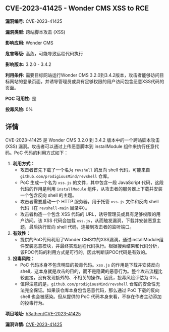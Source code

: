 ## CVE-2023-41425 - Wonder CMS XSS to RCE

**漏洞编号:** CVE-2023-41425

**漏洞类型:** 跨站脚本攻击 (XSS)

**影响应用:** Wonder CMS

**危害等级:** 高危，可能导致远程代码执行

**影响版本:** 3.2.0 - 3.4.2

**利用条件:** 需要目标网站运行Wonder CMS 3.2.0到3.4.2版本，攻击者能够访问目标网站的登录页面，并诱导管理员或具有足够权限的用户访问包含恶意XSS代码的页面。

**POC 可用性:** 是

**投毒风险:** 0%

## 详情

CVE-2023-41425 是 Wonder CMS 3.2.0 到 3.4.2 版本中的一个跨站脚本攻击 (XSS) 漏洞。攻击者可以通过上传恶意脚本到 installModule 组件来执行任意代码。PoC 代码的利用方式如下：

1.  **利用方式：**
    *   攻击者首先下载了一个名为 `revshell` 的反向 shell 代码，可能来自 `github.com/prodigiousMind/revshell` 仓库。
    *   PoC 生成一个名为 `xss.js` 的文件，其中包含一段 JavaScript 代码，这段代码的作用是利用 `installModule` 组件，从攻击者的服务器上下载并安装一个包含反向 shell 的主题。
    *   攻击者需要启动一个 HTTP 服务器，用于托管 `xss.js` 文件和反向 shell 代码（在 `revshell-main` 目录中）。
    *   攻击者构造一个包含 XSS 代码的 URL，诱导管理员或具有足够权限的用户访问。该 XSS 代码会加载 `xss.js`，从而触发漏洞，下载并安装恶意主题，最后执行反向 shell 代码，连接到攻击者的监听端口。
2.  **有效性：**
    *   提供的PoC代码利用了Wonder CMS中的XSS漏洞，通过installModule组件安装恶意模块，并最终实现远程代码执行。根据搜索结果和代码分析，该POC代码的利用方式是可行的，因此判断该POC代码是有效的。
3.  **投毒风险：**
    *   PoC 代码本身不包含明显的投毒代码。`xss.js` 的作用是下载并安装反向 shell，这本身就是攻击的目的，而不是隐藏的恶意行为。整个攻击流程比较直接，没有发现额外的、不相关的操作。因此，投毒风险评估为 0%。
    *   值得注意的是，`github.com/prodigiousMind/revshell` 仓库的安全性无法完全保证。如果该仓库本身包含恶意代码，那么通过 PoC 下载的反向 shell 也会被感染。但从提供的 PoC 代码本身来看，不存在作者主动添加的投毒行为。


**项目地址:** [h3athen/CVE-2023-41425](https://github.com/h3athen/CVE-2023-41425)

**漏洞详情:** [CVE-2023-41425](https://nvd.nist.gov/vuln/detail/CVE-2023-41425)